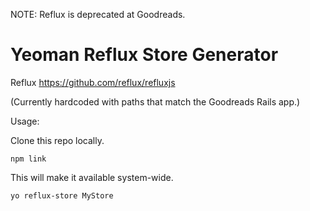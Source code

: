 NOTE: Reflux is deprecated at Goodreads.

Yeoman Reflux Store Generator
================================

Reflux https://github.com/reflux/refluxjs

(Currently hardcoded with paths that match the Goodreads Rails app.)

Usage:

Clone this repo locally.

```
npm link
```

This will make it available system-wide.

```
yo reflux-store MyStore
```
